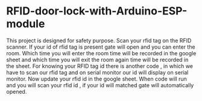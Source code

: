 # RFID-door-lock-with-Arduino-ESP-module
This project is designed for safety purpose.
Scan your rfid tag on the RFID scanner.
If your id of rfid tag is present gate will open and you can enter the room. 
Which time you will enter the room time will be recorded in the google sheet and which time you will exit the room again time will be recorded in the sheet.
For knowing your RFID tag id there is another code , in which we have to scan our rfid tag and on serial monitor our id will display on serial monitor.
Now update your rfid id in the google sheet.
When code will run and you will scan your rfid id , if your id will matched gate will automatically opened.
